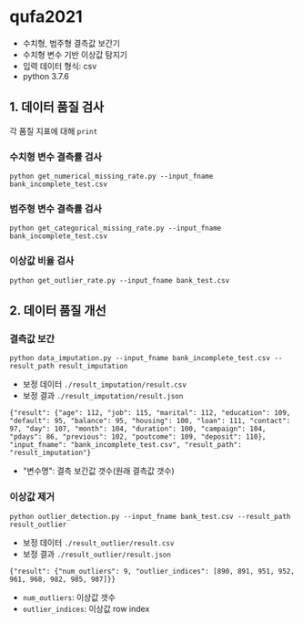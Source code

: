 # qufa2021

- 수치형, 범주형 결측값 보간기
- 수치형 변수 기반 이상값 탐지기
- 입력 데이터 형식: csv
- python 3.7.6

## 1. 데이터 품질 검사

각 품질 지표에 대해 `print`

### 수치형 변수 결측률 검사

```
python get_numerical_missing_rate.py --input_fname bank_incomplete_test.csv
```

### 범주형 변수 결측률 검사

```
python get_categorical_missing_rate.py --input_fname bank_incomplete_test.csv
```

### 이상값 비율 검사

```
python get_outlier_rate.py --input_fname bank_test.csv
```

## 2. 데이터 품질 개선

### 결측값 보간

```
python data_imputation.py --input_fname bank_incomplete_test.csv --result_path result_imputation
```

- 보정 데이터 `./result_imputation/result.csv`
- 보정 결과 `./result_imputation/result.json`
```
{"result": {"age": 112, "job": 115, "marital": 112, "education": 109, "default": 95, "balance": 95, "housing": 100, "loan": 111, "contact": 97, "day": 107, "month": 104, "duration": 100, "campaign": 104, "pdays": 86, "previous": 102, "poutcome": 109, "deposit": 110}, "input_fname": "bank_incomplete_test.csv", "result_path": "result_imputation"}
```
  - "변수명": 결측 보간값 갯수(원래 결측값 갯수)

### 이상값 제거

```
python outlier_detection.py --input_fname bank_test.csv --result_path result_outlier
```

- 보정 데이터 `./result_outlier/result.csv`
- 보정 결과 `./result_outlier/result.json`

```
{"result": {"num_outliers": 9, "outlier_indices": [890, 891, 951, 952, 961, 968, 982, 985, 987]}}
```
  - `num_outliers`: 이상값 갯수
  - `outlier_indices`: 이상값 row index

